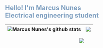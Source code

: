 <h2 style="color:#81a1c1">Hello! I'm Marcus Nunes <br> Electrical engineering student</h2>


| <a ><img align="center" src="https://github-readme-stats.vercel.app/api?username=mvsnunes&show_icons=true&theme=nord&hide_border=true" alt="Marcus Nunes's github stats" /></a> | <a ><img align="center" src="https://github-readme-stats.vercel.app/api/top-langs/?username=mvsnunes&layout=compact&theme=nord&hide_border=true" /></a> |
| ------------- | ------------- |

<p align="center"><img src="https://activity-graph.herokuapp.com/graph?username=mvsnunes&theme=nord"/> </p>





